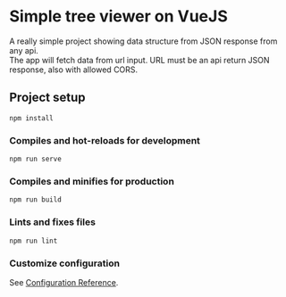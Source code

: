 # Simple tree viewer on VueJS

A really simple project showing data structure from JSON response from any api.  
The app will fetch data from url input. URL must be an api return JSON response, also with allowed CORS.

## Project setup
```
npm install
```

### Compiles and hot-reloads for development
```
npm run serve
```

### Compiles and minifies for production
```
npm run build
```

### Lints and fixes files
```
npm run lint
```

### Customize configuration
See [Configuration Reference](https://cli.vuejs.org/config/).
